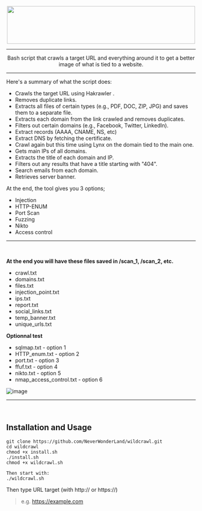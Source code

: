 <p align="center">
   <img width="500" height="100" src="https://user-images.githubusercontent.com/64184513/226793206-8a6e3449-d3da-4520-8561-923479048555.png"
</p>
<hr>

<p align="center">
Bash script that crawls a target URL and everything around it to get a better image of what is tied to a website.
</p>
<hr>

Here's a summary of what the script does:

- Crawls the target URL using Hakrawler .
- Removes duplicate links.
- Extracts all files of certain types (e.g., PDF, DOC, ZIP, JPG) and saves them to a separate file.
- Extracts each domain from the link crawled and removes duplicates.
- Filters out certain domains (e.g., Facebook, Twitter, LinkedIn).
- Extract records (AAAA, CNAME, NS, etc)
- Extract DNS by fetching the certificate.
- Crawl again but this time using Lynx on the domain tied to the main one.
- Gets main IPs of all domains.
- Extracts the title of each domain and IP.
- Filters out any results that have a title starting with "404".
- Search emails from each domain.
- Retrieves server banner.

At the end, the tool gives you 3 options;
- Injection
- HTTP-ENUM
- Port Scan
- Fuzzing
- Nikto
- Access control

<hr><br>

**At the end you will have these files saved in /scan_1, /scan_2, etc.**

- crawl.txt  
- domains.txt  
- files.txt  
- injection_point.txt  
- ips.txt
- report.txt
- social_links.txt
- temp_banner.txt
- unique_urls.txt

**Optionnal test**

- sqlmap.txt - option 1
- HTTP_enum.txt - option 2
- port.txt - option 3
- ffuf.txt - option 4
- nikto.txt - option 5
- nmap_access_control.txt - option 6

![image](https://user-images.githubusercontent.com/64184513/228380278-6bb75044-03e6-4172-b998-f404ae46f22e.png)

<hr><br>

## Installation and Usage
```
git clone https://github.com/NeverWonderLand/wildcrawl.git
cd wildcrawl
chmod +x install.sh
./install.sh
chmod +x wildcrawl.sh

Then start with:
./wildcrawl.sh
```

Then type URL target (with http:// or https://)
> e.g. https://example.com
